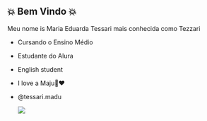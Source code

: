 ## 💥 Bem Vindo 💥

Meu nome is Maria Eduarda Tessari mais conhecida como Tezzari

- Cursando o Ensino Médio
- Estudante do Alura
- English student
- I love a Maju🌸❤️
- @tessari.madu



  ![](https://media1.tenor.com/m/zizaXs99wHcAAAAC/alvin-and-the-chipmunks-alvin.gif)

